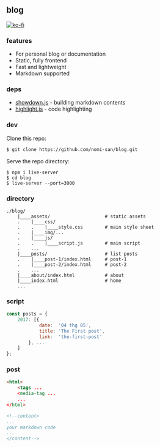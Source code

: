 ## blog

[![ko-fi](https://www.ko-fi.com/img/githubbutton_sm.svg)](https://ko-fi.com/L3L6W74V)

### features
- For personal blog or documentation
- Static, fully frontend
- Fast and lightweight
- Markdown supported

### deps
- [showdown.js](http://showdownjs.com/) - building markdown contents
- [highlight.js](https://highlightjs.org/) - code highlighting

### dev

Clone this repo:
```bash
$ git clone https://github.com/nomi-san/blog.git
```

Serve the repo directory:
```repo
$ npm i live-server
$ cd blog
$ live-server --port=3000
```

### directory
```
./blog/
    |____assets/                    # static assets
    .    |____css/
    .    .    |____style.css        # main style sheet
    .    |____img/...
    .    |____js/
    .    .    |____script.js        # main script
    .    ...
    |____posts/                     # list posts
    .    |____post-1/index.html     # post-1
    .    |____post-2/index.html     # post-2
    .    ...
    |____about/index.html           # about
    |____index.html                 # home
    ...
```

### script

```js
const posts = {
    2017: [{
            date:  '04 thg 05',
            title: 'The First post',
            link:  'the-first-post'
        }, ...
    ]
};
```

### post

```html
<html>
    <tags ...
    <media-tag ...
    ...
</html>

<!--content>
...
your markdown code
...
</content-->
```
